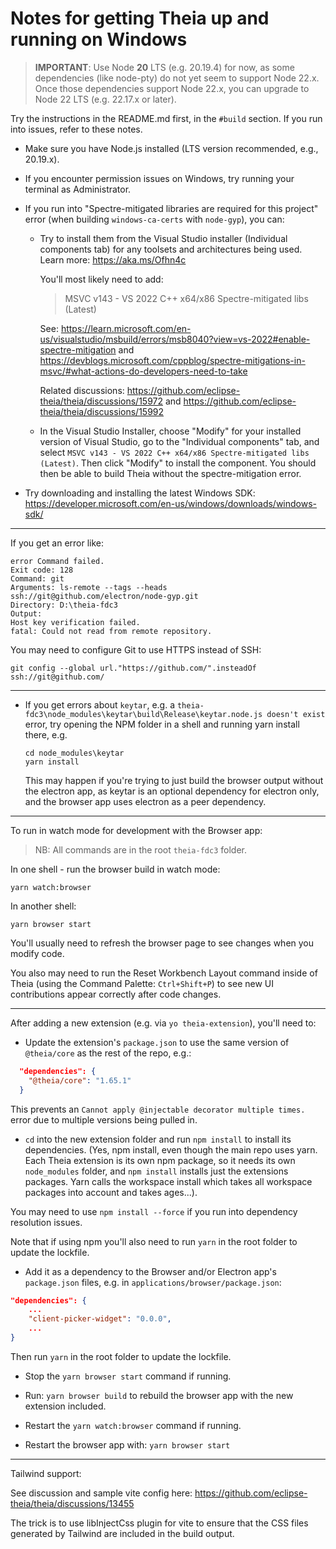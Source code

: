 # Notes for getting Theia up and running on Windows

> **IMPORTANT**: Use Node **20** LTS (e.g. 20.19.4) for now, as some dependencies (like node-pty) do not yet seem to support Node 22.x. Once those dependencies support Node 22.x, you can upgrade to Node 22 LTS (e.g. 22.17.x or later).

Try the instructions in the README.md first, in the `#build` section. If you run into issues, refer to these notes.

- Make sure you have Node.js installed (LTS version recommended, e.g., 20.19.x).

- If you encounter permission issues on Windows, try running your terminal as Administrator.

- If you run into "Spectre-mitigated libraries are required for this project" error (when building `windows-ca-certs` with `node-gyp`), you can:

  - Try to install them from the Visual Studio installer (Individual components tab) for any toolsets and architectures being used. Learn more: https://aka.ms/Ofhn4c

    You'll most likely need to add:

    > MSVC v143 - VS 2022 C++ x64/x86 Spectre-mitigated libs (Latest)

    See: https://learn.microsoft.com/en-us/visualstudio/msbuild/errors/msb8040?view=vs-2022#enable-spectre-mitigation and https://devblogs.microsoft.com/cppblog/spectre-mitigations-in-msvc/#what-actions-do-developers-need-to-take

    Related discussions: https://github.com/eclipse-theia/theia/discussions/15972 and https://github.com/eclipse-theia/theia/discussions/15992

  - In the Visual Studio Installer, choose "Modify" for your installed version of Visual Studio, go to the "Individual components" tab, and select `MSVC v143 - VS 2022 C++ x64/x86 Spectre-mitigated libs (Latest)`. Then click "Modify" to install the component. You should then be able to build Theia without the spectre-mitigation error.

- Try downloading and installing the latest Windows SDK: https://developer.microsoft.com/en-us/windows/downloads/windows-sdk/

---

If you get an error like:

```
error Command failed.
Exit code: 128
Command: git
Arguments: ls-remote --tags --heads ssh://git@github.com/electron/node-gyp.git
Directory: D:\theia-fdc3
Output:
Host key verification failed.
fatal: Could not read from remote repository.
```

You may need to configure Git to use HTTPS instead of SSH:

```
git config --global url."https://github.com/".insteadOf ssh://git@github.com/
```

---

- If you get errors about `keytar`, e.g. a `theia-fdc3\node_modules\keytar\build\Release\keytar.node.js doesn't exist` error, try opening the NPM folder in a shell and running yarn install there, e.g.
  ```
  cd node_modules\keytar
  yarn install
  ```
  This may happen if you're trying to just build the browser output without the electron app, as keytar is an optional dependency for electron only, and the browser app uses electron as a peer dependency.

---

To run in watch mode for development with the Browser app:

> NB: All commands are in the root `theia-fdc3` folder.

In one shell - run the browser build in watch mode:

```
yarn watch:browser
```

In another shell:

```
yarn browser start
```

You'll usually need to refresh the browser page to see changes when you modify code.

You also may need to run the Reset Workbench Layout command inside of Theia (using the Command Palette: `Ctrl+Shift+P`) to see new UI contributions appear correctly after code changes.

---

After adding a new extension (e.g. via `yo theia-extension`), you'll need to:

- Update the extension's `package.json` to use the same version of `@theia/core` as the rest of the repo, e.g.:

```json
  "dependencies": {
    "@theia/core": "1.65.1"
  }
```

This prevents an `Cannot apply @injectable decorator multiple times.` error due to multiple versions being pulled in.

- `cd` into the new extension folder and run `npm install` to install its dependencies. (Yes, npm install, even though the main repo uses yarn. Each Theia extension is its own npm package, so it needs its own `node_modules` folder, and `npm install` installs just the extensions packages. Yarn calls the workspace install which takes all workspace packages into account and takes ages...).

You may need to use `npm install --force` if you run into dependency resolution issues.

Note that if using npm you'll also need to run `yarn` in the root folder to update the lockfile.

- Add it as a dependency to the Browser and/or Electron app's `package.json` files, e.g. in `applications/browser/package.json`:

```json
"dependencies": {
    ...
    "client-picker-widget": "0.0.0",
    ...
}
```

Then run `yarn` in the root folder to update the lockfile.

- Stop the `yarn browser start` command if running.

- Run: `yarn browser build` to rebuild the browser app with the new extension included.

- Restart the `yarn watch:browser` command if running.

- Restart the browser app with: `yarn browser start`

---

Tailwind support:

See discussion and sample vite config here: https://github.com/eclipse-theia/theia/discussions/13455

The trick is to use libInjectCss plugin for vite to ensure that the CSS files generated by Tailwind are included in the build output.
